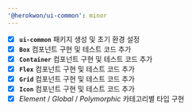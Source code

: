 ```yaml
---
'@herokwon/ui-common': minor
---
```


- [x] **`ui-common`** 패키지 생성 및 초기 환경 설정
- [x] **`Box`** 컴포넌트 구현 및 테스트 코드 추가
- [x] **`Container`** 컴포넌트 구현 및 테스트 코드 추가
- [x] **`Flex`** 컴포넌트 구현 및 테스트 코드 추가
- [x] **`Grid`** 컴포넌트 구현 및 테스트 코드 추가
- [x] **`Icon`** 컴포넌트 구현 및 테스트 코드 추가
- [x] _Element_ / _Global_ / _Polymorphic_ 카테고리별 타입 구현
